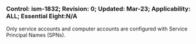 ### Control: ism-1832; Revision: 0; Updated: Mar-23; Applicability: ALL; Essential Eight:N/A
<p>Only service accounts and computer accounts are configured with Service Principal Names (SPNs).</p>